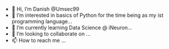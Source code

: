 - 👋 Hi, I’m Danish @Umsec99
- 👀 I’m interested in basics of Python for the time being as my ist programming language...
- 🌱 I’m currently learning Data Science @ iNeuron...
- 💞️ I’m looking to collaborate on ...
- 📫 How to reach me ...

<!---
Umsec99/Umsec99 is a ✨ special ✨ repository because its `README.md` (this file) appears on your GitHub profile.
You can click the Preview link to take a look at your changes.
--->
